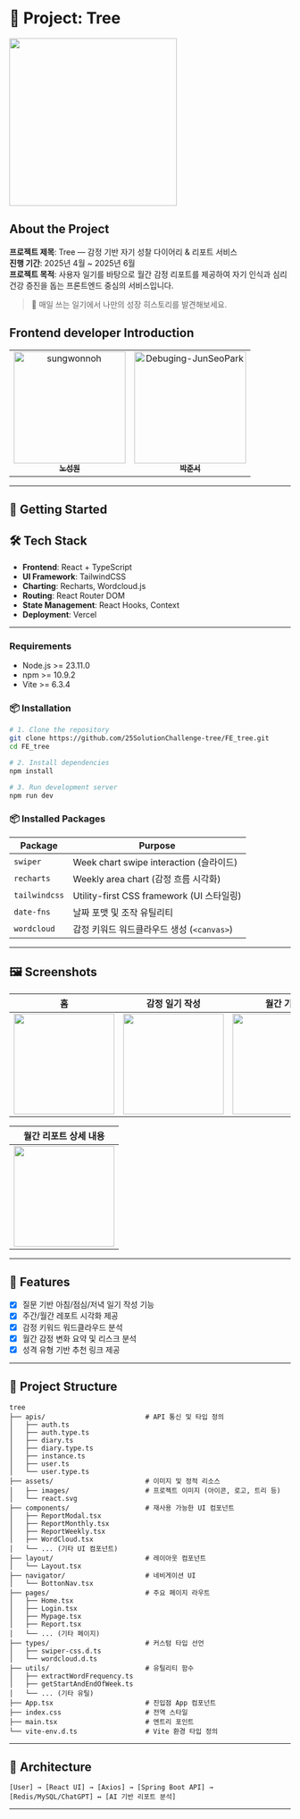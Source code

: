 # 🌳 Project: Tree


<img src="https://github.com/user-attachments/assets/284eba39-ccc8-4264-bffe-0a8ee0dc96ba" width="300"/>


## About the Project

**프로젝트 제목**: Tree — 감정 기반 자기 성찰 다이어리 & 리포트 서비스  
**진행 기간**: 2025년 4월 ~ 2025년 6월  
**프로젝트 목적**: 사용자 일기를 바탕으로 월간 감정 리포트를 제공하여 자기 인식과 심리 건강 증진을 돕는 프론트엔드 중심의 서비스입니다.  

> 🌱 매일 쓰는 일기에서 나만의 성장 히스토리를 발견해보세요.


## Frontend developer Introduction



<table>
<tr>
  <td align="center">
  <a href="https://github.com/sungwonnoh">
  <img src="https://avatars.githubusercontent.com/u/49119359?v=4" width="200px;" alt="sungwonnoh"/><br />
  <sub><b>노성원</b></sub>
</a>
  </td>
  <td align="center">
    <a href="https://github.com/Debuging-JunSeoPark">
      <img src="https://avatars.githubusercontent.com/u/77110148?v=4" width="200px;" alt="Debuging-JunSeoPark"/><br />
      <sub><b>박준서</b></sub>
    </a>
  </td>
</tr>
</table>



---

## 🚀 Getting Started
## 🛠 Tech Stack

- **Frontend**: React + TypeScript
- **UI Framework**: TailwindCSS
- **Charting**: Recharts, Wordcloud.js
- **Routing**: React Router DOM
- **State Management**: React Hooks, Context
- **Deployment**: Vercel

---

### Requirements
- Node.js >= 23.11.0
- npm >= 10.9.2
- Vite >= 6.3.4

### 📦 Installation
```bash
# 1. Clone the repository
git clone https://github.com/25SolutionChallenge-tree/FE_tree.git
cd FE_tree

# 2. Install dependencies
npm install

# 3. Run development server
npm run dev

```
### 📦 Installed Packages

| Package       | Purpose                               |
| ------------- | ------------------------------------- |
| `swiper`      | Week chart swipe interaction (슬라이드)   |
| `recharts`    | Weekly area chart (감정 흐름 시각화)         |
| `tailwindcss` | Utility-first CSS framework (UI 스타일링) |
| `date-fns`    | 날짜 포맷 및 조작 유틸리티                       |
| `wordcloud`   | 감정 키워드 워드클라우드 생성 (`<canvas>`)         |


---

## 🖼️ Screenshots

| 홈 | 감정 일기 작성 | 월간 기록 | 주간 기록 및 워드 클라우드 |
|:--:|:--:|:--:|:--:|
| <img src="https://github.com/user-attachments/assets/f2386b35-9701-45e5-8a7c-0e3c4e037b29" width="180"/> | <img src="https://github.com/user-attachments/assets/6072d779-8601-431e-8cfd-723db3795ab4" width="180"/> | <img src="https://github.com/user-attachments/assets/a4fcae89-b8a2-42b0-a0ba-9cc5cf9aedce" width="180"/> | <img src="https://github.com/user-attachments/assets/baa44948-e786-478e-8cb2-c7421a27cb8a" width="180"/> |

| 월간 리포트 상세 내용 | 
|:--:|
| <img src="https://github.com/user-attachments/assets/d5263244-f05c-4186-b8e7-11d60b563261" width="180"/> |  |  |  |


---

## 🌟 Features

- [x] 질문 기반 아침/점심/저녁 일기 작성 기능
- [x] 주간/월간 레포트 시각화 제공
- [x] 감정 키워드 워드클라우드 분석
- [x] 월간 감정 변화 요약 및 리스크 분석
- [x] 성격 유형 기반 추천 링크 제공

---

## 🧩 Project Structure

```
tree
├── apis/                         # API 통신 및 타입 정의
│   ├── auth.ts
│   ├── auth.type.ts
│   ├── diary.ts
│   ├── diary.type.ts
│   ├── instance.ts
│   ├── user.ts
│   └── user.type.ts
├── assets/                       # 이미지 및 정적 리소스
│   ├── images/                   # 프로젝트 이미지 (아이콘, 로고, 트리 등)
│   └── react.svg
├── components/                   # 재사용 가능한 UI 컴포넌트
│   ├── ReportModal.tsx
│   ├── ReportMonthly.tsx
│   ├── ReportWeekly.tsx
│   ├── WordCloud.tsx
│   └── ... (기타 UI 컴포넌트)
├── layout/                       # 레이아웃 컴포넌트
│   └── Layout.tsx
├── navigator/                    # 네비게이션 UI
│   └── BottonNav.tsx
├── pages/                        # 주요 페이지 라우트
│   ├── Home.tsx
│   ├── Login.tsx
│   ├── Mypage.tsx
│   ├── Report.tsx
│   └── ... (기타 페이지)
├── types/                        # 커스텀 타입 선언
│   ├── swiper-css.d.ts
│   └── wordcloud.d.ts
├── utils/                        # 유틸리티 함수
│   ├── extractWordFrequency.ts
│   ├── getStartAndEndOfWeek.ts
│   └── ... (기타 유틸)
├── App.tsx                       # 진입점 App 컴포넌트
├── index.css                     # 전역 스타일
├── main.tsx                      # 엔트리 포인트
└── vite-env.d.ts                 # Vite 환경 타입 정의

```

---

## 🧠 Architecture

```
[User] → [React UI] → [Axios] → [Spring Boot API] → [Redis/MySQL/ChatGPT] ↔ [AI 기반 리포트 분석]
```

---

